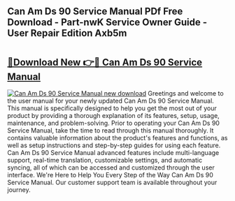 ## Can Am Ds 90 Service Manual PDf Free Download - Part-nwK Service Owner Guide - User Repair Edition Axb5m

# <h2><a href="http://bc34769.oget.top/?id=Can+Am+Ds+90+Service+Manual">🔗Download New 👉🔴 Can Am Ds 90 Service Manual</a></h2>

[![Can Am Ds 90 Service Manual new download](https://i.imgur.com/5g1atiW.png)](http://bc34769.oget.top/?id=Can+Am+Ds+90+Service+Manual)
Greetings and welcome to the user manual for your newly updated Can Am Ds 90 Service Manual. This manual is specifically designed to help you get the most out of your product by providing a thorough explanation of its features, setup, usage, maintenance, and problem-solving. Prior to operating your Can Am Ds 90 Service Manual, take the time to read through this manual thoroughly. It contains valuable information about the product's features and functions, as well as setup instructions and step-by-step guides for using each feature. Can Am Ds 90 Service Manual advanced features include multi-language support, real-time translation, customizable settings, and automatic syncing, all of which can be accessed and customized through the user interface. We're Here to Help You Every Step of the Way Can Am Ds 90 Service Manual. Our customer support team is available throughout your journey.
